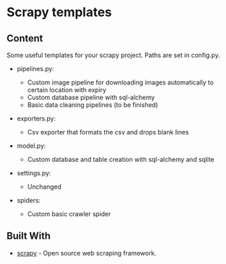 # Scrapy templates
## Content
Some useful templates for your scrapy project.
Paths are set in config.py.

- pipelines.py: 
    - Custom image pipeline for downloading images automatically to certain location with expiry
    - Custom database pipeline with sql-alchemy
    - Basic data cleaning pipelines (to be finished)

- exporters.py:
    - Csv exporter that formats the csv and drops blank lines
    
-   model.py:
    - Custom database and table creation with sql-alchemy and sqlite

- settings.py:
    - Unchanged
    
 - spiders:
    - Custom basic crawler spider

## Built With
* [scrapy](https://scrapy.org/) - Open source web scraping framework.


